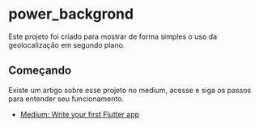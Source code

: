 # power_backgrond

Este projeto foi criado para mostrar de forma simples o uso da geolocalização em segundo plano.

## Começando

Existe um artigo sobre esse projeto no medium, acesse e siga os passos para entender seu funcionamento.

- [Medium: Write your first Flutter app](https://medium.com/@vitor.martins_62136/flutter-capturando-dados-gps-com-aplicativo-em-segundo-plano-ec8e256179a2?postPublishedType=repub)
